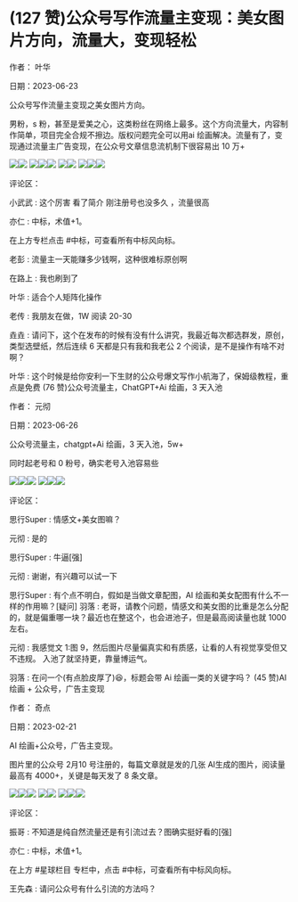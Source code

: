 
# (127 赞)公众号写作流量主变现：美⼥图⽚⽅向，流量⼤，变现轻松 

作者： 叶华 

⽇期：2023-06-23 

公众号写作流量主变现之美⼥图⽚⽅向。

男粉，s 粉，甚⾄是爱美之⼼，这类粉丝在⽹络上最多。这个⽅向流量⼤，内容制作简单，项⽬完全合规不擦边。版权问题完全可以⽤ai 绘画解决。流量有了，变现通过流量主⼴告变现，在公众号⽂章信息流机制下很容易出 10 万+ 

![](img/ai-huihua2_122.png)![](img/ai-huihua2_123.png) ![](img/ai-huihua2_124.png)![](img/ai-huihua2_125.png)![](img/ai-huihua2_126.png) ![](img/ai-huihua2_127.png)![](img/ai-huihua2_128.png) ![](img/ai-huihua2_129.png)![](img/ai-huihua2_130.png)![](img/ai-huihua2_131.png)

评论区：

⼩武武 : 这个厉害 看了简介 刚注册号也没多久 ，流量很⾼ 

亦仁 : 中标，术值+1。 

在上⽅专栏点击 #中标，可查看所有中标⻛向标。 

⽼彭 : 流量主⼀天能赚多少钱啊，这种很难标原创啊 

在路上 : 我也刷到了 

叶华 : 适合个⼈矩阵化操作 

⽼传 : 我朋友在做，1W 阅读 20-30 

垚垚 : 请问下，这个在发布的时候有没有什么讲究，我最近每次都选群发，原创，类型选壁纸，然后连续 6 天都是只有我和我⽼公 2 个阅读，是不是操作有啥不对啊？ 

叶华 : 这个时候是给你安利⼀下⽣财的公众号爆⽂写作⼩航海了，保姆级教程，重点是免费 (76 赞)公众号流量主，ChatGPT+Ai 绘画，3 天⼊池 

作者： 元彻 

⽇期：2023-06-26 

公众号流量主，chatgpt+Ai 绘画，3 天⼊池，5w+ 

同时起⽼号和 0 粉号，确实⽼号⼊池容易些 

![](img/ai-huihua2_132.png)![](img/ai-huihua2_133.png)![](img/ai-huihua2_134.png) ![](img/ai-huihua2_135.png)![](img/ai-huihua2_136.png)![](img/ai-huihua2_137.png)

评论区：

思⾏Super : 情感⽂+美⼥图嘛？ 

元彻 : 是的 

思⾏Super : ⽜逼[强] 

元彻 : 谢谢，有兴趣可以试⼀下 

思⾏Super : 有个点不明⽩，假如是当做⽂章配图，AI 绘画和美⼥配图有什么不⼀样的作⽤嘛？[疑问] ⽻落 : ⽼哥，请教个问题，情感⽂和美⼥图的⽐重是怎么分配的，就是偏重哪⼀块？最近也在整这个，也会进池⼦，但是最⾼阅读量也就 1000 左右。 

元彻 : 我感觉⽂ 1:图 9，然后图⽚尽量偏真实和有质感，让看的⼈有视觉享受但⼜不违规。 ⼊池了就坚持更，靠量博运⽓。

⽻落 : 在问⼀个(有点脸⽪厚了)😆，标题会带 Ai 绘画⼀类的关键字吗？ (45 赞)AI 绘画 + 公众号，⼴告主变现 

作者： 奇点 

⽇期：2023-02-21 

AI 绘画+公众号，⼴告主变现。 

图⽚⾥的公众号 2⽉10 号注册的，每篇⽂章就是发的⼏张 AI⽣成的图⽚，阅读量最⾼有 4000+，关键是每天发了 8 条⽂章。 

![](img/ai-huihua2_138.png)![](img/ai-huihua2_139.png)![](img/ai-huihua2_140.png) ![](img/ai-huihua2_141.png)![](img/ai-huihua2_142.png) ![](img/ai-huihua2_143.png)![](img/ai-huihua2_144.png)![](img/ai-huihua2_145.png)

评论区：

振哥 : 不知道是纯⾃然流量还是有引流过去？图确实挺好看的[强] 

亦仁 : 中标，术值+1。 

在上⽅ #星球栏⽬ 专栏中，点击 #中标，可查看所有中标⻛向标。 

王先森 : 请问公众号有什么引流的⽅法吗？ 
